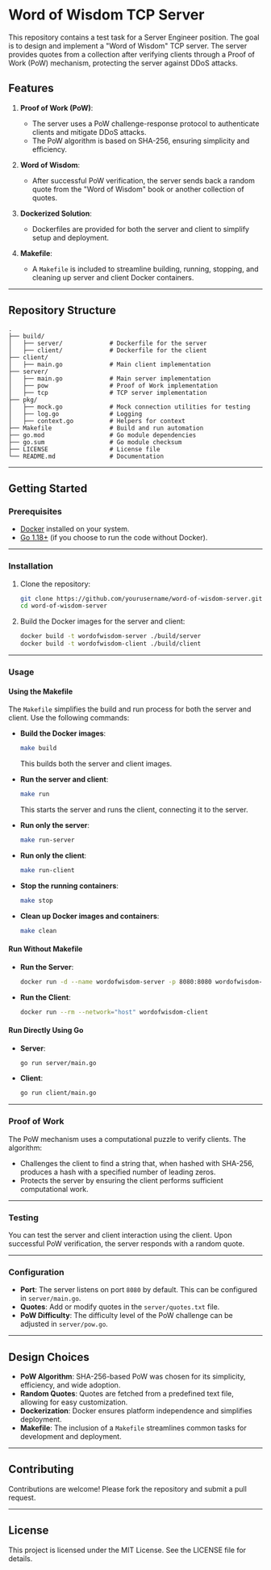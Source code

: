 # Word of Wisdom TCP Server

This repository contains a test task for a Server Engineer position. The goal is to design and implement a "Word of Wisdom" TCP server. The server provides quotes from a collection after verifying clients through a Proof of Work (PoW) mechanism, protecting the server against DDoS attacks.

## Features

1. **Proof of Work (PoW)**:
    - The server uses a PoW challenge-response protocol to authenticate clients and mitigate DDoS attacks.
    - The PoW algorithm is based on SHA-256, ensuring simplicity and efficiency.

2. **Word of Wisdom**:
    - After successful PoW verification, the server sends back a random quote from the "Word of Wisdom" book or another collection of quotes.

3. **Dockerized Solution**:
    - Dockerfiles are provided for both the server and client to simplify setup and deployment.

4. **Makefile**:
    - A `Makefile` is included to streamline building, running, stopping, and cleaning up server and client Docker containers.

---

## Repository Structure

```
.
├── build/
│   ├── server/             # Dockerfile for the server
│   ├── client/             # Dockerfile for the client
├── client/
│   ├── main.go             # Main client implementation
├── server/
│   ├── main.go             # Main server implementation
│   ├── pow                 # Proof of Work implementation
│   ├── tcp                 # TCP server implementation
├── pkg/
│   ├── mock.go             # Mock connection utilities for testing
│   ├── log.go              # Logging
│   ├── context.go          # Helpers for context
├── Makefile                # Build and run automation
├── go.mod                  # Go module dependencies
├── go.sum                  # Go module checksum
├── LICENSE                 # License file
└── README.md               # Documentation
```

---

## Getting Started

### Prerequisites

- [Docker](https://www.docker.com/) installed on your system.
- [Go 1.18+](https://golang.org/) (if you choose to run the code without Docker).

---

### Installation

1. Clone the repository:
   ```bash
   git clone https://github.com/yourusername/word-of-wisdom-server.git
   cd word-of-wisdom-server
   ```

2. Build the Docker images for the server and client:
   ```bash
   docker build -t wordofwisdom-server ./build/server
   docker build -t wordofwisdom-client ./build/client
   ```

---

### Usage

#### Using the Makefile

The `Makefile` simplifies the build and run process for both the server and client. Use the following commands:

- **Build the Docker images**:
  ```bash
  make build
  ```
  This builds both the server and client images.

- **Run the server and client**:
  ```bash
  make run
  ```
  This starts the server and runs the client, connecting it to the server.

- **Run only the server**:
  ```bash
  make run-server
  ```

- **Run only the client**:
  ```bash
  make run-client
  ```

- **Stop the running containers**:
  ```bash
  make stop
  ```

- **Clean up Docker images and containers**:
  ```bash
  make clean
  ```

#### Run Without Makefile

- **Run the Server**:
  ```bash
  docker run -d --name wordofwisdom-server -p 8080:8080 wordofwisdom-server
  ```

- **Run the Client**:
  ```bash
  docker run --rm --network="host" wordofwisdom-client
  ```

#### Run Directly Using Go

- **Server**:
  ```bash
  go run server/main.go
  ```

- **Client**:
  ```bash
  go run client/main.go
  ```

---

### Proof of Work

The PoW mechanism uses a computational puzzle to verify clients. The algorithm:
- Challenges the client to find a string that, when hashed with SHA-256, produces a hash with a specified number of leading zeros.
- Protects the server by ensuring the client performs sufficient computational work.

---

### Testing

You can test the server and client interaction using the client. Upon successful PoW verification, the server responds with a random quote.

---

### Configuration

- **Port**: The server listens on port `8080` by default. This can be configured in `server/main.go`.
- **Quotes**: Add or modify quotes in the `server/quotes.txt` file.
- **PoW Difficulty**: The difficulty level of the PoW challenge can be adjusted in `server/pow.go`.

---

## Design Choices

- **PoW Algorithm**: SHA-256-based PoW was chosen for its simplicity, efficiency, and wide adoption.
- **Random Quotes**: Quotes are fetched from a predefined text file, allowing for easy customization.
- **Dockerization**: Docker ensures platform independence and simplifies deployment.
- **Makefile**: The inclusion of a `Makefile` streamlines common tasks for development and deployment.

---

## Contributing

Contributions are welcome! Please fork the repository and submit a pull request.

---

## License

This project is licensed under the MIT License. See the LICENSE file for details.

